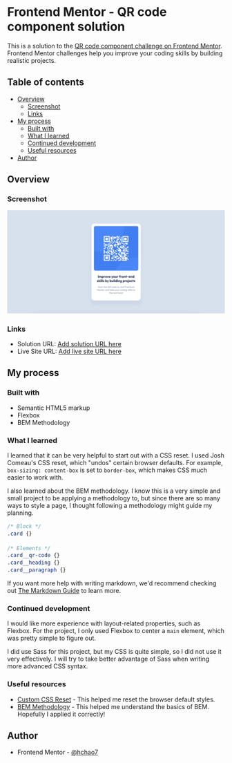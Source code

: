 # Frontend Mentor - QR code component solution

This is a solution to the [QR code component challenge on Frontend Mentor](https://www.frontendmentor.io/challenges/qr-code-component-iux_sIO_H). Frontend Mentor challenges help you improve your coding skills by building realistic projects. 

## Table of contents

- [Overview](#overview)
  - [Screenshot](#screenshot)
  - [Links](#links)
- [My process](#my-process)
  - [Built with](#built-with)
  - [What I learned](#what-i-learned)
  - [Continued development](#continued-development)
  - [Useful resources](#useful-resources)
- [Author](#author)

## Overview

### Screenshot

![](./screenshot.png)

### Links

- Solution URL: [Add solution URL here](https://your-solution-url.com)
- Live Site URL: [Add live site URL here](https://hchao7.github.io/QR-code-component/)

## My process

### Built with

- Semantic HTML5 markup
- Flexbox
- BEM Methodology

### What I learned

I learned that it can be very helpful to start out with a CSS reset. I used Josh Comeau's CSS reset, which "undos" certain browser defaults. For example, `box-sizing: content-box` is set to `border-box`, which makes CSS much easier to work with. 

I also learned about the BEM methodology. I know this is a very simple and small project to be applying a methodology to, but since there are so many ways to style a page, I thought following a methodology might guide my planning. 

```css
/* Block */
.card {}

/* Elements */
.card__qr-code {}
.card__heading {}
.card__paragraph {}
```

If you want more help with writing markdown, we'd recommend checking out [The Markdown Guide](https://www.markdownguide.org/) to learn more.

### Continued development

I would like more experience with layout-related properties, such as Flexbox. For the project, I only used Flexbox to center a `main` element, which was pretty simple to figure out.

I did use Sass for this project, but my CSS is quite simple, so I did not use it very effectively. I will try to take better advantage of Sass when writing more advanced CSS syntax.

### Useful resources

- [Custom CSS Reset](https://www.joshwcomeau.com/css/custom-css-reset/) - This helped me reset the browser default styles.
- [BEM Methodology](https://getbem.com/naming/) - This helped me understand the basics of BEM. Hopefully I applied it correctly!

## Author

- Frontend Mentor - [@hchao7](https://www.frontendmentor.io/profile/hchao7)


